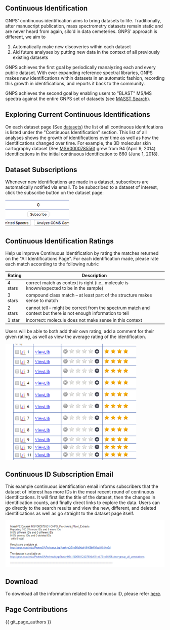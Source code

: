 ## Continuous Identification

GNPS' continuous identification aims to bring datasets to life. Traditionally, after manuscript publication, mass spectrometry datasets remain static and are never heard from again, silo'd in data cemeteries. GNPS' approach is different, we aim to

1. Automatically make new discoveries within each dataset
2. Aid future analyses by putting new data in the context of all previously existing datasets

GNPS achieves the first goal by periodically reanalyzing each and every public dataset. With ever expanding reference spectral libraries, GNPS makes new identifications within datasets in an automatic fashion, recording this growth in identifications, and reports it back to the community.

GNPS achieves the second goal by enabling users to "BLAST" MS/MS spectra against the entire GNPS set of datasets (see [MASST Search](masst.md)).

## Exploring Current Continuous Identifications

On each dataset page (See [datasets](datasets.md)) the list of all continuous identifcations is listed under the "Continuous Identification" section. This list of all analyses shows the growth of identifications over time as well as how the identifications changed over time. For example, the 3D molecular skin cartography dataset (See [MSV000078556](https://gnps.ucsd.edu/ProteoSAFe/result.jsp?task=6b9dcff3899e4d5f89f0daf9489a3a5e&view=advanced_view)) grew from 94 (April 9, 2014) identifications in the initial continuous identification to 860 (June 1, 2018).

## Dataset Subscriptions

Whenever new identifications are made in a dataset, subscribers are automatically notified via email. To be subscribed to a dataset of interest, click the subscribe button on the dataset page:

![img](img/datasets/subscribe.png)

## Continuous Identification Ratings

Help us improve Continuous Identification by rating the matches returned on the "All Identifications Page". For each identification made, please rate each match according to the following rubric

| Rating        | Description           |
| ------------- |-------------|
| 4 stars | correct match as context is right (i.e., molecule is known/expected to be in the sample) |
| 3 stars | compound class match – at least part of the structure makes sense to match |
| 2 stars | cannot tell – might be correct from the spectrum match and context but there is not enough information to tell |
| 1 star | incorrect: molecule does not make sense in this context |

Users will be able to both add their own rating, add a comment for their given rating, as well as view the average rating of the identification.

![img](img/datasets/ratings.png)

## Continuous ID Subscription Email

This example continuous identification email informs subscribers that the dataset of interest has more IDs in the most recent round of continuous identifications. It will first list the title of the dataset, then the changes in identification counts, and finally direct links to explore the data. Users can go directly to the search results and view the new, different, and deleted identifications as well as go straight to the dataset page itself.

![img](img/datasets/subscription_email.png)

## Download

To download all the information related to continuosu ID, please refer [here](api.md#gnps-continuous-id-data). 

## Page Contributions

{{ git_page_authors }}